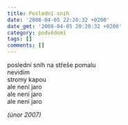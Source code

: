 ```yaml
---
title: Poslední sníh
date: '2008-04-05 22:20:32 +0200'
date_gmt: '2008-04-05 20:20:32 +0200'
category: podvědomí
tags: []
comments: []
---
```

<p>poslední sníh na střeše pomalu<br />
nevidím<br />
stromy kapou<br />
ale není jaro<br />
ale není jaro<br />
ale není jaro</p>
<p><em>(únor 2007)</em></p>
